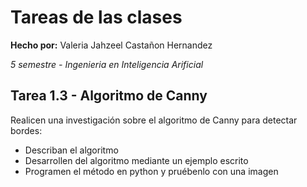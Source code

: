 # Tareas de las clases

**Hecho por:**
Valeria Jahzeel Castañon Hernandez

*5 semestre - Ingenieria en Inteligencia Arificial*

## Tarea 1.3 - Algoritmo de Canny
Realicen una investigación sobre el algoritmo de Canny para detectar bordes:
* Describan el algoritmo
* Desarrollen del algoritmo mediante un ejemplo escrito
* Programen el método en python y pruébenlo con una imagen
